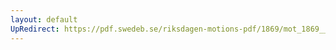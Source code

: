 ```yaml
---
layout: default
UpRedirect: https://pdf.swedeb.se/riksdagen-motions-pdf/1869/mot_1869__ak__00267/mot_1869__ak__00267_001.pdf
---
```

